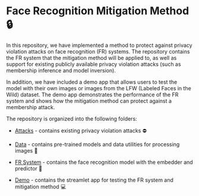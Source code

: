 # Face Recognition Mitigation Method :lock:
In this repository, we have implemented a method to protect against privacy violation attacks on face recognition (FR) systems. The repository contains the FR system that the mitigation method will be applied to, as well as support for existing publicly available privacy violation attacks (such as membership inference and model inversion).

In addition, we have included a demo app that allows users to test the model with their own images or images from the LFW (Labeled Faces in the Wild) dataset. The demo app demonstrates the performance of the FR system and shows how the mitigation method can protect against a membership attack.

The repository is organized into the following folders:

- [Attacks](https://github.com/guyelov/Face-Recognition-Mitigation-Method/tree/master/Attacks/Membership_Inference) - contains existing privacy violation attacks :no_entry:

- [Data](https://github.com/guyelov/Face-Recognition-Mitigation-Method/tree/master/Data) - contains pre-trained models and data utilities for processing images :file_folder:
- [FR System](https://github.com/guyelov/Face-Recognition-Mitigation-Method/tree/master/FR_System) - contains the face recognition model with the embedder and predictor
:closed_lock_with_key:
- [Demo](https://github.com/guyelov/Face-Recognition-Mitigation-Method/tree/master/demo) - contains the streamlet app for testing the FR system and mitigation method 
:computer:
